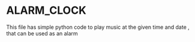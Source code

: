 # ALARM_CLOCK
This file has simple python code to play music at the given time and date , that can be used as an alarm
